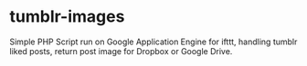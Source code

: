 tumblr-images
=============

Simple PHP Script run on Google Application Engine for ifttt, handling tumblr liked posts, return post image for Dropbox or Google Drive.
